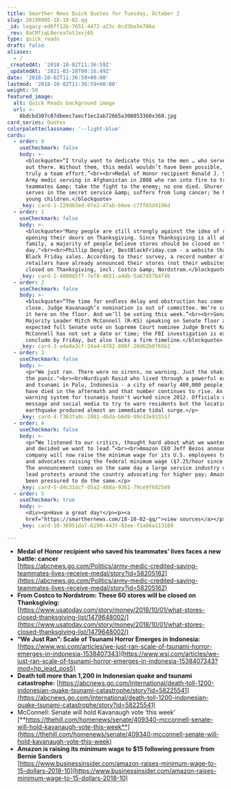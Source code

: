 ```yaml
---
title: Smarther News Quick Quotes for Tuesday, October 2
slug: 20190905-18-10-02-qq
_id: legacy-ed6ff12b-7651-4472-a23c-8cd3be5e706a
_rev: 0aCMfzqL0erea7otJxvj65
type: quick_reads
draft: false
aliases:
  - /
_createdAt: '2018-10-02T11:36:59Z'
_updatedAt: '2021-03-28T00:16:49Z'
date: '2018-10-02T11:36:59+00:00'
lastmod: '2018-10-02T11:36:59+00:00'
weight: 50
featured_image:
  alt: Quick Reads background image
  url: >-
    6bdcbd307c07dbeec7aecf1ec2ab72665a308053360x360.jpg
card_series: Quotes
colorpaletteclassname: '--light-blue'
cards:
  - order: 0
    useCheckmark: false
    body: >-
      <blockquote>“I truly want to dedicate this to the men … who served with me
      out there. Without them, this medal wouldn’t have been possible, it’s
      truly a team effort.”<br><br>Medal of Honor recipient Ronald J. Shurer, an
      Army medic serving in Afghanistan in 2008 who ran into fire to treat
      teammates &amp; take the fight to the enemy; no one died. Shurer now
      serves in the secret service &amp; suffers from lung cancer; he has 2
      young children.</blockquote>
    _key: card-1-229d03ed-0fe2-47ab-b6ee-c7ff65d4196d
  - order: 1
    useCheckmark: false
    body: >-
      <blockquote>"Many people are still strongly against the idea of retailers
      opening their doors on Thanksgiving. Since Thanksgiving is all about
      family, a majority of people believe stores should be closed on the
      day."<br><br>Phillip Dengler, BestBlackFriday.com - a website that tracks
      Black Friday sales. According to their survey, a record number of 60
      retailers have already announced their stores (not their websites) will be
      closed on Thanksgiving, incl. Costco &amp; Nordstrom.</blockquote>
    _key: card-2-4800d5ff-7ef8-4651-a4db-5a6745764f4b
  - order: 2
    useCheckmark: false
    body: >-
      <blockquote>“The time for endless delay and obstruction has come to a
      close. Judge Kavanaugh’s nomination is out of committee. We’re considering
      it here on the floor. And we’ll be voting this week.”<br><br>Senate
      Majority Leader Mitch McConnell (R-KS) speaking on Senate floor about
      expected full Senate vote on Supreme Court nominee Judge Brett Kavanaugh.
      McConnell has not set a date or time; the FBI investigation is expected to
      conclude by Friday, but also lacks a firm timeline.</blockquote>
    _key: card-3-a4a0a3cf-24a4-4782-808f-20d62b8f65b2
  - order: 3
    useCheckmark: false
    body: >-
      <p>"We just ran. There were no sirens, no warning. Just the shaking and
      the panic."<br><br>Nurdiyah Rasid who lived through a powerful earthquake
      and tsunami in Palu, Indonesia - a city of nearly 400,000 people; 1,200+
      have died in the aftermath and that number continues to rise. An early
      warning system for tsunamis hasn't worked since 2012. Officials used text
      message and social media to try to warn residents but the location of the
      earthquake produced almost an immediate tidal surge.</p>
    _key: card-4-f363fa8c-2981-4bda-b6d9-09c43e933517
  - order: 4
    useCheckmark: false
    body: >-
      <p>“We listened to our critics, thought hard about what we wanted to do,
      and decided we want to lead.”<br><br>Amazon CEO Jeff Bezos announcing the
      company will now raise the minimum wage for its U.S. employees to $15/hour
      and advocates raising the federal minimum wage ($7.25/hour since 2009).
      The announcement comes on the same day a large service industry union will
      lead protests around the country advocating for higher pay; Amazon has
      been pressured to do the same.</p>
    _key: card-5-d4c31dcf-05a2-488a-9361-79ce9f682549
  - order: 5
    useCheckmark: true
    body: >-
      <div><p>Have a great day!</p><p><a
      href="https://smarthernews.com/18-10-02-qq/">view sources</a></p></div>
    _key: card-10-36951da7-6290-443f-82ee-f1a66a113189

---
```

* **Medal of Honor recipient who saved his teammates’ lives faces a new battle: cancer**  
[https://abcnews.go.com/Politics/army-medic-credited-saving-teammates-lives-receive-medal/story?id=58205162](https://abcnews.go.com/Politics/army-medic-credited-saving-teammates-lives-receive-medal/story?id=58205162)
* **From Costco to Nordstrom: These 60 stores will be closed on Thanksgiving:**  
[https://www.usatoday.com/story/money/2018/10/01/what-stores-closed-thanksgiving-list/1479648002/](https://www.usatoday.com/story/money/2018/10/01/what-stores-closed-thanksgiving-list/1479648002/)
* **“We Just Ran”: Scale of Tsunami Horror Emerges in Indonesia:**  
[https://www.wsj.com/articles/we-just-ran-scale-of-tsunami-horror-emerges-in-indonesia-1538407343](https://www.wsj.com/articles/we-just-ran-scale-of-tsunami-horror-emerges-in-indonesia-1538407343?mod=hp_lead_pos5)
* **Death toll more than 1,200 in Indonesian quake and tsunami catastrophe:** [https://abcnews.go.com/International/death-toll-1200-indonesian-quake-tsunami-catastrophe/story?id=58225541](https://abcnews.go.com/International/death-toll-1200-indonesian-quake-tsunami-catastrophe/story?id=58225541)
* McConnell: Senate will hold Kavanaugh vote ‘this week’  
[**https://thehill.com/homenews/senate/409340-mcconnell-senate-will-hold-kavanaugh-vote-this-week**](https://thehill.com/homenews/senate/409340-mcconnell-senate-will-hold-kavanaugh-vote-this-week)
* **Amazon is raising its minimum wage to $15 following pressure from Bernie Sanders**  
[https://www.businessinsider.com/amazon-raises-minimum-wage-to-15-dollars-2018-10](https://www.businessinsider.com/amazon-raises-minimum-wage-to-15-dollars-2018-10)